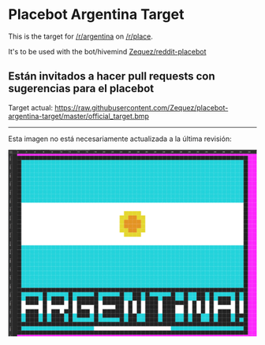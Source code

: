 # Placebot Argentina Target

This is the target for [/r/argentina](www.reddit.com/r/argentina/) on [/r/place](www.reddit.com/r/place/).

It's to be used with the bot/hivemind [Zequez/reddit-placebot](https://github.com/Zequez/reddit-placebot)

## Están invitados a hacer pull requests con sugerencias para el placebot

Target actual: https://raw.githubusercontent.com/Zequez/placebot-argentina-target/master/official_target.bmp

---

Esta imagen no está necesariamente actualizada a la última revisión:

![This is how it looks now, but it might change when you read it, visit the placebot-argentina-target repo to see how it actually is right now](https://raw.githubusercontent.com/Zequez/placebot-argentina-target/master/current_target_that_might_not_be_updated.png)
